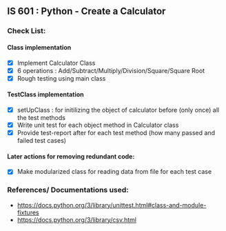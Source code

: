 ## IS 601 : Python - Create a Calculator

### Check List:

#### Class implementation
- [X] Implement Calculator Class 
- [X] 6 operations : Add/Subtract/Multiply/Division/Square/Square Root 
- [X] Rough testing using main class

#### TestClass implementation
- [X] setUpClass : for initilizing the object of calculator before (only once) all the test methods
- [X] Write unit test for each object method in Calculator class
- [X] Provide test-report after for each test method (how many passed and failed test cases)

#### Later actions for removing redundant code:
- [X] Make modularized class for reading data from file for each test case

### References/ Documentations used:
- https://docs.python.org/3/library/unittest.html#class-and-module-fixtures
- https://docs.python.org/3/library/csv.html